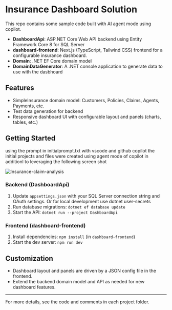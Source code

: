 # Insurance Dashboard Solution

This repo contains some sample code built with AI agent mode using copilot.

- **DashboardApi**: ASP.NET Core Web API backend using Entity Framework Core 8 for SQL Server 
- **dashboard-frontend**: Next.js (TypeScript, Tailwind CSS) frontend for a configurable insurance dashboard.
- **Domain**: .NET EF Core domain model
- **DomainDataGenerator**: A .NET console application to generate data to use with the dasbhoard

## Features
- SimpleInsurance domain model: Customers, Policies, Claims, Agents, Payments, etc.
- Test data generation for backend
- Responsive dashboard UI with configurable layout and panels (charts, tables, etc.)

## Getting Started
using the prompt in initialprompt.txt with vscode and github copilot the initial projects and files were created using agent mode of copilot in additionl to leveraging the following screen shot

![Insurance-claim-analysis](https://github.com/user-attachments/assets/a7e3ef26-2da0-4a29-9135-a71dd79d6300)

### Backend (DashboardApi)
1. Update `appsettings.json` with your SQL Server connection string and OAuth settings. Or for local development use dotnet user-secrets
2. Run database migrations: `dotnet ef database update`
3. Start the API: `dotnet run --project DashboardApi`

### Frontend (dashboard-frontend)
1. Install dependencies: `npm install` (in `dashboard-frontend`)
2. Start the dev server: `npm run dev`

## Customization
- Dashboard layout and panels are driven by a JSON config file in the frontend.
- Extend the backend domain model and API as needed for new dashboard features.

---

For more details, see the code and comments in each project folder.

